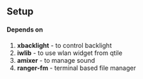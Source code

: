 ## Setup
#### Depends on
1. **xbacklight** - to control backlight
2. **iwlib** - to use wlan widget from qtile
3. **amixer** - to manage sound
4. **ranger-fm** - terminal based file manager
